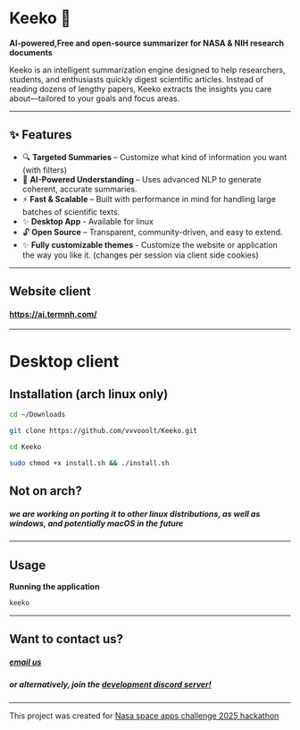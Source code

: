 # Keeko 🚀  
**AI-powered,Free and open-source summarizer for NASA & NIH research documents**  

Keeko is an intelligent summarization engine designed to help researchers, students, and enthusiasts quickly digest scientific articles. Instead of reading dozens of lengthy papers, Keeko extracts the insights you care about—tailored to your goals and focus areas.  

---

## ✨ Features  
- 🔍 **Targeted Summaries** – Customize what kind of information you want (with filters) 
- 🧠 **AI-Powered Understanding** – Uses advanced NLP to generate coherent, accurate summaries.  
- ⚡ **Fast & Scalable** – Built with performance in mind for handling large batches of scientific texts.  
- ✨ **Desktop App** - Available for linux 
- 🔓 **Open Source** – Transparent, community-driven, and easy to extend.  
- ✨ **Fully customizable themes** - Customize the website or application the way you like it. (changes per session via client side cookies)

---
## Website client

#### https://ai.termnh.com/
---
# Desktop client
## Installation (arch linux only)
```sh
cd ~/Downloads

git clone https://github.com/vvvooolt/Keeko.git

cd Keeko

sudo chmod +x install.sh && ./install.sh
```
## Not on arch? 
##### we are working on porting it to other linux distributions, as well as windows, and potentially macOS in the future
---
## Usage
**Running the application**
```sh
keeko
```
---
## Want to contact us?
##### [email us](mailto:contact@keeko.termnh.com)
##### or alternatively, join the [development discord server!](https://discord.gg/FJSj4YHz)
---
This project was created for [Nasa space apps challenge 2025 hackathon](https://www.spaceappschallenge.org/2025/)



